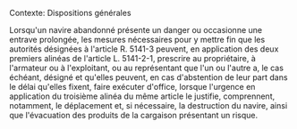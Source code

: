 Contexte: Dispositions générales

Lorsqu'un navire abandonné présente un danger ou occasionne une entrave prolongée, les mesures nécessaires pour y mettre fin que les autorités désignées à l'article R. 5141-3 peuvent, en application des deux premiers alinéas de l'article L. 5141-2-1, prescrire au propriétaire, à l'armateur ou à l'exploitant, ou au représentant que l'un ou l'autre a, le cas échéant, désigné et qu'elles peuvent, en cas d'abstention de leur part dans le délai qu'elles fixent, faire exécuter d'office, lorsque l'urgence en application du troisième alinéa du même article le justifie, comprennent, notamment, le déplacement et, si nécessaire, la destruction du navire, ainsi que l'évacuation des produits de la cargaison présentant un risque.